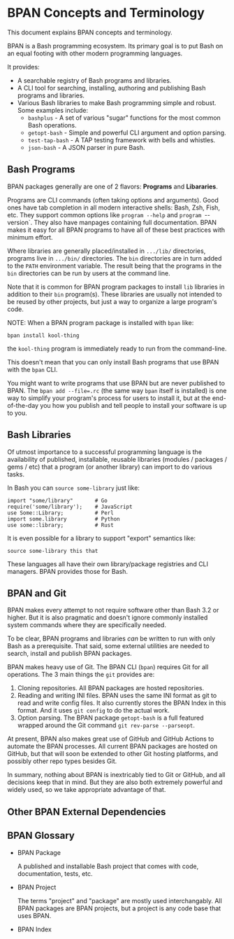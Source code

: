 BPAN Concepts and Terminology
=============================

This document explains BPAN concepts and terminology.

BPAN is a Bash programming ecosystem.
Its primary goal is to put Bash on an equal footing with other modern
programming languages.

It provides:

* A searchable registry of Bash programs and libraries.
* A CLI tool for searching, installing, authoring and publishing Bash programs
  and libraries.
* Various Bash libraries to make Bash programming simple and robust.
  Some examples include:
  * `bashplus` - A set of various "sugar" functions for the most common Bash
    operations.
  * `getopt-bash` - Simple and powerful CLI argument and option parsing.
  * `test-tap-bash` - A TAP testing framework with bells and whistles.
  * `json-bash` - A JSON parser in pure Bash.


## Bash Programs

BPAN packages generally are one of 2 flavors: **Programs** and **Libararies**.

Programs are CLI commands (often taking options and arguments).
Good ones have tab completion in all modern interactive shells: Bash, Zsh,
Fish, etc.
They support common options like `program --help` and `program `--version`.
They also have manpages containing full documentation.
BPAN makes it easy for all BPAN programs to have all of these best practices
with minimum effort.

Where libraries are generally placed/installed in `.../lib/` directories,
programs live in `.../bin/` directories.
The `bin` directories are in turn added to the `PATH` environment variable.
The result being that the programs in the `bin` directories can be run by users
at the command line.

Note that it is common for BPAN program packages to install `lib` libraries in
addition to their `bin` program(s).
These libraries are usually not intended to be reused by other projects, but
just a way to organize a large program's code.

NOTE: When a BPAN program package is installed with `bpan` like:
```
bpan install kool-thing
```
the `kool-thing` program is immediately ready to run from the command-line.

This doesn't mean that you can only install Bash programs that use BPAN with
the `bpan` CLI.

You might want to write programs that use BPAN but are never published to BPAN.
The `bpan add --file=.rc` (the same way `bpan` itself is installed) is one way
to simplify your program's process for users to install it, but at the
end-of-the-day you how you publish and tell people to install your software is
up to you.



## Bash Libraries

Of utmost importance to a successful programming language is the availability
of published, installable, reusable libraries (modules / packages / gems / etc)
that a program (or another library) can import to do various tasks.

In Bash you can `source some-library` just like:
```
import "some/library"       # Go
require('some/library');    # JavaScript
use Some::Library;          # Perl
import some.library         # Python
use some::library;          # Rust
```

It is even possible for a library to support "export" semantics like:
```
source some-library this that
```

These languages all have their own library/package registries and CLI managers.
BPAN provides those for Bash.


## BPAN and Git

BPAN makes every attempt to not require software other than Bash 3.2 or higher.
But it is also pragmatic and doesn't ignore commonly installed system commands
where they are specifically needed.

To be clear, BPAN programs and libraries *can* be written to run with only Bash
as a prerequisite.
That said, some external utilities are needed to search, install and publish
BPAN packages.

BPAN makes heavy use of Git.
The BPAN CLI (`bpan`) requires Git for all operations.
The 3 main things the `git` provides are:

1. Cloning repositories.
   All BPAN packages are hosted repositories.
2. Reading and writing INI files.
   BPAN uses the same INI format as git to read and write config files.
   It also currently stores the BPAN Index in this format.
   And it uses `git config` to do the actual work.
3. Option parsing.
   The BPAN package `getopt-bash` is a full featured wrapped around the Git
   command `git rev-parse --parseopt`.

At present, BPAN also makes great use of GitHub and GitHub Actions to automate
the BPAN processes.
All current BPAN packages are hosted on GitHub, but that will soon be extended
to other Git hosting platforms, and possibly other repo types besides Git.

In summary, nothing about BPAN is inextricably tied to Git or GitHub, and all
decisions keep that in mind.
But they are also both extremely powerful and widely used, so we take
appropriate advantage of that.


## Other BPAN External Dependencies




## BPAN Glossary

* BPAN Package

  A published and installable Bash project that comes with code, documentation,
  tests, etc.

* BPAN Project

  The terms "project" and "package" are mostly used interchangably.
  All BPAN packages are BPAN projects, but a project is any code base that uses
  BPAN.

* BPAN Index


